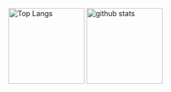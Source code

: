 <p align="left"> 
  <img alt="Top Langs" height="150px" src="https://github-readme-stats-fork-red.vercel.app/api/top-langs/?username=Sigma-project&layout=compact&show_icons=true&theme=onedark" />
  <img alt="github stats" height="150px" src="https://github-readme-stats-fork-red.vercel.app/api?username=Sigma-project&theme=onedark&show_icons=ture&count_private=true" />
</p>
